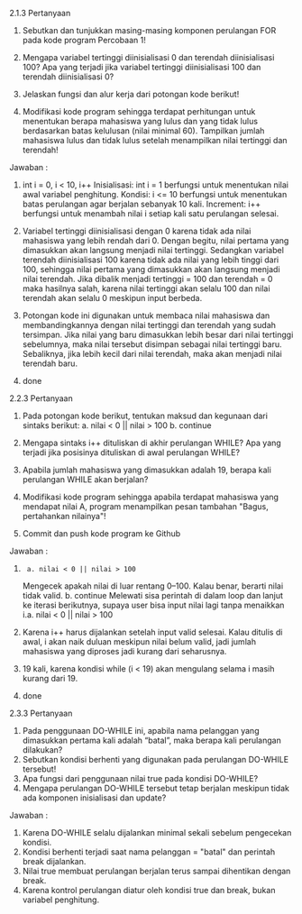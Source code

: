 2.1.3 Pertanyaan

1. Sebutkan dan tunjukkan masing-masing komponen perulangan FOR pada kode program
Percobaan 1!

2. Mengapa variabel tertinggi diinisialisasi 0 dan terendah diinisialisasi 100? Apa yang
terjadi jika variabel tertinggi diinisialisasi 100 dan terendah diinisialisasi 0?

3. Jelaskan fungsi dan alur kerja dari potongan kode berikut!

4. Modifikasi kode program sehingga terdapat perhitungan untuk menentukan berapa
mahasiswa yang lulus dan yang tidak lulus berdasarkan batas kelulusan (nilai minimal 60).
Tampilkan jumlah mahasiswa lulus dan tidak lulus setelah menampilkan nilai tertinggi
dan terendah!

Jawaban :

1. int i = 0, i < 10, i++ 
    Inisialisasi: int i = 1 berfungsi untuk menentukan nilai awal variabel penghitung.
    Kondisi: i <= 10 berfungsi untuk menentukan batas perulangan agar berjalan sebanyak 10 kali.
    Increment: i++ berfungsi untuk menambah nilai i setiap kali satu perulangan selesai.

2. Variabel tertinggi diinisialisasi dengan 0 karena tidak ada nilai mahasiswa yang lebih rendah dari 0. Dengan begitu, nilai pertama yang dimasukkan akan langsung menjadi nilai tertinggi. Sedangkan variabel terendah diinisialisasi 100 karena tidak ada nilai yang lebih tinggi dari 100, sehingga nilai pertama yang dimasukkan akan langsung menjadi nilai terendah.
Jika dibalik menjadi tertinggi = 100 dan terendah = 0 maka hasilnya salah, karena nilai tertinggi akan selalu 100 dan nilai terendah akan selalu 0 meskipun input berbeda.

3. Potongan kode ini digunakan untuk membaca nilai mahasiswa dan membandingkannya dengan nilai tertinggi dan terendah yang sudah tersimpan.
Jika nilai yang baru dimasukkan lebih besar dari nilai tertinggi sebelumnya, maka nilai tersebut disimpan sebagai nilai tertinggi baru. Sebaliknya, jika lebih kecil dari nilai terendah, maka akan menjadi nilai terendah baru.

4. done


2.2.3 Pertanyaan

1. Pada potongan kode berikut, tentukan maksud dan kegunaan dari sintaks berikut:
a. nilai < 0 || nilai > 100
b. continue

2. Mengapa sintaks i++ dituliskan di akhir perulangan WHILE? Apa yang terjadi jika posisinya
dituliskan di awal perulangan WHILE?

3. Apabila jumlah mahasiswa yang dimasukkan adalah 19, berapa kali perulangan WHILE
akan berjalan?

4. Modifikasi kode program sehingga apabila terdapat mahasiswa yang mendapat nilai A,
program menampilkan pesan tambahan "Bagus, pertahankan nilainya"!

5. Commit dan push kode program ke Github

Jawaban :
1.      a. nilai < 0 || nilai > 100
    Mengecek apakah nilai di luar rentang 0–100.
    Kalau benar, berarti nilai tidak valid.
        b. continue
    Melewati sisa perintah di dalam loop dan lanjut ke iterasi berikutnya, supaya user bisa input nilai lagi tanpa menaikkan i.a. nilai < 0 || nilai > 100

2. Karena i++ harus dijalankan setelah input valid selesai.
Kalau ditulis di awal, i akan naik duluan meskipun nilai belum valid, jadi jumlah mahasiswa yang diproses jadi kurang dari seharusnya.

3. 19 kali, karena kondisi while (i < 19) akan mengulang selama i masih kurang dari 19.

4. done


2.3.3 Pertanyaan

1. Pada penggunaan DO-WHILE ini, apabila nama pelanggan yang dimasukkan pertama kali
adalah “batal”, maka berapa kali perulangan dilakukan?
2. Sebutkan kondisi berhenti yang digunakan pada perulangan DO-WHILE tersebut!
3. Apa fungsi dari penggunaan nilai true pada kondisi DO-WHILE?
4. Mengapa perulangan DO-WHILE tersebut tetap berjalan meskipun tidak ada komponen
inisialisasi dan update?

Jawaban :
1. Karena DO-WHILE selalu dijalankan minimal sekali sebelum pengecekan kondisi.
2. Kondisi berhenti terjadi saat nama pelanggan = "batal" dan perintah break dijalankan.
3. Nilai true membuat perulangan berjalan terus sampai dihentikan dengan break.
4. Karena kontrol perulangan diatur oleh kondisi true dan break, bukan variabel penghitung.